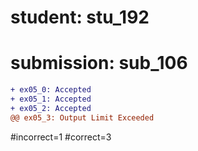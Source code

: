 # student: stu_192
# submission: sub_106

```diff
+ ex05_0: Accepted
+ ex05_1: Accepted
+ ex05_2: Accepted
@@ ex05_3: Output Limit Exceeded
```
#incorrect=1
#correct=3
